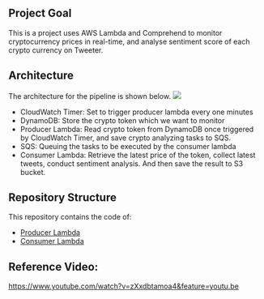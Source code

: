## Project Goal
This is a project uses AWS Lambda and Comprehend to monitor cryptocurrency prices in real-time, and analyse sentiment score of each crypto currency on Tweeter.

## Architecture 
The architecture for the pipeline is shown below. 
![](https://user-images.githubusercontent.com/58792/55354483-bae7af80-547a-11e9-9909-a5621251065b.png)

* CloudWatch Timer: Set to trigger producer lambda every one minutes
* DynamoDB: Store the crypto token which we want to monitor
* Producer Lambda: Read crypto token from DynamoDB once triggered by CloudWatch Timer, and save crypto analyzing tasks to SQS.
* SQS: Queuing the tasks to be executed by the consumer lambda
* Consumer Lambda: Retrieve the latest price of the token, collect latest tweets, conduct sentiment analysis. And then save the result to S3 bucket.


## Repository Structure
This repository contains the code of:
* [Producer Lambda](https://github.com/RyC37/crypto-monitor/blob/master/pricemonitor/pricemonitor/lambda_function.py)
* [Consumer Lambda](https://github.com/RyC37/crypto-monitor/blob/master/cryptosentiment/cryptosentiment/lambda_function.py)


## Reference Video:
https://www.youtube.com/watch?v=zXxdbtamoa4&feature=youtu.be

